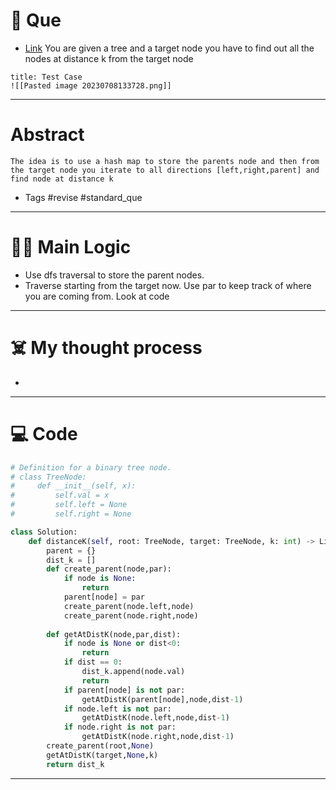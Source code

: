 # 🧩 Que
- [Link](https://leetcode.com/problems/all-nodes-distance-k-in-binary-tree/)
You are given a tree and a target node you have to find out all the nodes at distance k from the target node
```ad-question
title: Test Case
![[Pasted image 20230708133728.png]]
```

---
# Abstract
```ad-abstract
The idea is to use a hash map to store the parents node and then from the target node you iterate to all directions [left,right,parent] and find node at distance k
```

- Tags #revise #standard_que 
--- 
# 🕵️‍♂️ Main Logic
- Use dfs traversal to store the parent nodes.
- Traverse starting from the target now. Use par to keep track of where you are coming from. Look at code

---
# ☠️ My thought process
- 
---

# 💻 Code
```python
# Definition for a binary tree node.
# class TreeNode:
#     def __init__(self, x):
#         self.val = x
#         self.left = None
#         self.right = None

class Solution:
    def distanceK(self, root: TreeNode, target: TreeNode, k: int) -> List[int]:
        parent = {}
        dist_k = []
        def create_parent(node,par):
            if node is None:
                return
            parent[node] = par
            create_parent(node.left,node)
            create_parent(node.right,node)
        
        def getAtDistK(node,par,dist):
            if node is None or dist<0:
                return
            if dist == 0:
                dist_k.append(node.val)
                return
            if parent[node] is not par:
                getAtDistK(parent[node],node,dist-1)
            if node.left is not par:
                getAtDistK(node.left,node,dist-1)
            if node.right is not par:
                getAtDistK(node.right,node,dist-1)
        create_parent(root,None)
        getAtDistK(target,None,k)
        return dist_k
```
---
